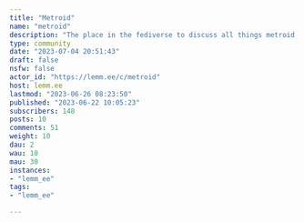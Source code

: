 ```yaml
---
title: "Metroid" 
name: "metroid"
description: "The place in the fediverse to discuss all things metroid: news, theories, memes, fanarts, etc..Let's be nice and create a wholesome community.N.B. we don't like artwork sexualizing Samus, so don't even bother posting."
type: community
date: "2023-07-04 20:51:43"
draft: false
nsfw: false
actor_id: "https://lemm.ee/c/metroid"
host: lemm.ee
lastmod: "2023-06-26 08:23:50"
published: "2023-06-22 10:05:23"
subscribers: 148
posts: 10
comments: 51
weight: 10
dau: 2
wau: 10
mau: 30
instances:
- "lemm_ee"
tags: 
- "lemm_ee"

---
```

